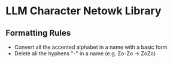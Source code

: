 # LLM Character Netowk Library

## Formatting Rules
* Convert all the accented alphabet in a name with a basic form
* Delete all the hyphens "-" in a name (e.g. Zo-Zo -> ZoZo)
